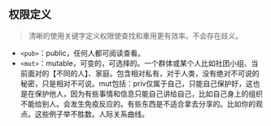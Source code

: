 ## 权限定义

> 清晰的使用关键字定义权限使查找和重用更有效率。不会存在歧义。

- `<pub>`：public，任何人都可阅读查看。
- `<mut>`：mutable，可变的，可选择的。一个群体或某个人比如社团小组、当前面对的【不同的人】、家庭。包含相对私有，对于人类，没有绝对不可说的秘密，只是相对不可说。mut包括：priv仅属于自己，只能自己保护好，这也是在保护他人，因为有些事情和信息只能自己讲给自己，比如自己身上的组织不能给别人。会发生免疫反应的。有些东西是不适合拿去分享的。比如你的观点。这些例子举不胜数。人际关系曲线。
